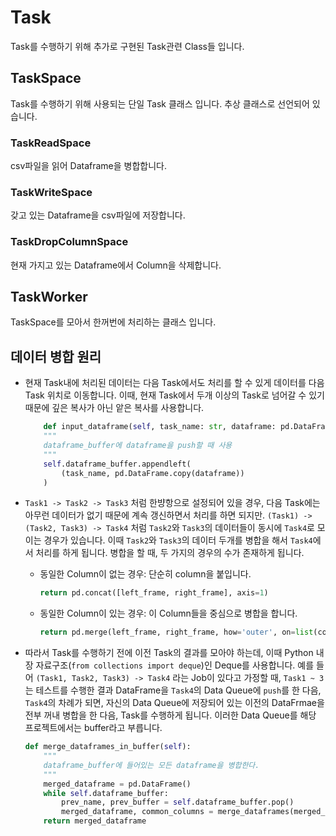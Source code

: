 # Task

Task를 수행하기 위해 추가로 구현된 Task관련 Class들 입니다.

## TaskSpace

Task를 수행하기 위해 사용되는 단일 Task 클래스 입니다. 추상 클래스로 선언되어 있습니다.
### TaskReadSpace
csv파일을 읽어 Dataframe을 병합합니다.

### TaskWriteSpace
갖고 있는 Dataframe을 csv파일에 저장합니다.

### TaskDropColumnSpace
현재 가지고 있는 Dataframe에서 Column을 삭제합니다.

## TaskWorker
TaskSpace를 모아서 한꺼번에 처리하는 클래스 입니다.


## 데이터 병합 원리
* 현재 Task내에 처리된 데이터는 다음 Task에서도 처리를 할 수 있게 데이터를 다음 Task 위치로 이동합니다. 이때, 현재 Task에서 두개 이상의 Task로 넘어갈 수 있기 때문에 깊은 복사가 아닌 앝은 복사를 사용합니다.
    ```python
        def input_dataframe(self, task_name: str, dataframe: pd.DataFrame):
        """
        dataframe_buffer에 dataframe을 push할 때 사용
        """
        self.dataframe_buffer.appendleft(
            (task_name, pd.DataFrame.copy(dataframe))
        )
    ```

* ```Task1 -> Task2 -> Task3``` 처럼 한뱡항으로 설정되어 있을 경우, 다음 Task에는 아무런 데이터가 없기 때문에 계속 갱신하면서 처리를 하면 되지만.
```(Task1) -> (Task2, Task3) -> Task4``` 처럼 ```Task2```와 ```Task3```의 데이터들이 동시에 ```Task4```로 모이는 경우가 있습니다. 이때 ```Task2```와 ```Task3```의
데이터 두개를 병합을 해서 ```Task4```에서 처리를 하게 됩니다. 병합을 할 때, 두 가지의 경우의 수가 존재하게 됩니다.
    * 동일한 Column이 없는 경우: 단순히 column을 붙입니다.
        ```python
        return pd.concat([left_frame, right_frame], axis=1)
        ```
    * 동일한 Column이 있는 경우: 이 Column들을 중심으로 병합을 합니다.
        ```python
        return pd.merge(left_frame, right_frame, how='outer', on=list(common_cols))
        ```

* 따라서 Task를 수행하기 전에 이전 Task의 결과를 모아야 하는데, 이때 Python 내장 자료구조(```from collections import deque```)인 Deque를 사용합니다. 예를 들어 ```(Task1, Task2, Task3) -> Task4``` 라는 Job이 있다고 가정할 때, ```Task1 ~ 3```는 테스트를 수행한 결과 DataFrame을 ```Task4```의 Data Queue에 ```push```를 한 다음, ```Task4```의 차례가 되면, 자신의 Data Queue에 저장되어 있는 이전의 DataFrmae을 전부 꺼내 병합을 한 다음, Task를 수행하게 됩니다. 이러한 Data Queue를 해당 프로젝트에서는 buffer라고 부릅니다.
    ```python
    def merge_dataframes_in_buffer(self):
        """
        dataframe_buffer에 들어있는 모든 dataframe을 병합한다.
        """
        merged_dataframe = pd.DataFrame()
        while self.dataframe_buffer:
            prev_name, prev_buffer = self.dataframe_buffer.pop()
            merged_dataframe, common_columns = merge_dataframes(merged_dataframe, prev_buffer)
        return merged_dataframe
    ```